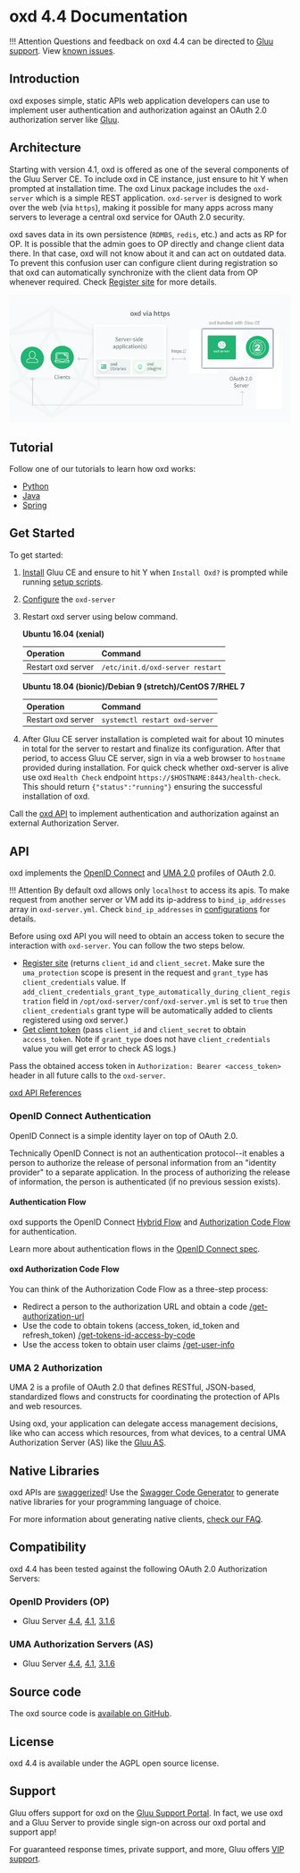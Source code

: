 # oxd 4.4 Documentation

!!! Attention
    Questions and feedback on oxd 4.4 can be directed to [Gluu support](https://support.gluu.org). View [known issues](https://github.com/GluuFederation/oxd/milestone/8). 


## Introduction
oxd exposes simple, static APIs web application developers can use to implement user authentication and authorization against an OAuth 2.0 authorization server like [Gluu](https://gluu.org/docs/ce/4.4/). 

## Architecture 
Starting with version 4.1, oxd is offered as one of the several components of the Gluu Server CE. To include oxd in CE instance, just ensure to hit Y when prompted at installation time. The oxd Linux package includes the `oxd-server` which is a simple REST application. `oxd-server` is designed to work over the web (via `https`), making it possible for many apps across many servers to leverage a central oxd service for OAuth 2.0 security.

oxd saves data in its own persistence (`RDMBS`, `redis`, etc.) and acts as RP for OP. It is possible that the admin goes to OP directly and change client data there. In that case, oxd will not know about it and can act on outdated data. To prevent this confusion user can configure client during registration so that oxd can automatically synchronize with the client data from OP whenever required. Check [Register site](./api/index.md#register-site) for more details.

![oxd-https-architecture](./img/oxd-https.jpg) 

## Tutorial

Follow one of our tutorials to learn how oxd works: 

- [Python](./tutorials/python/index.md)
- [Java](./tutorials/java/index.md) 
- [Spring](./tutorials/spring/index.md) 

## Get Started

To get started:

1. [Install](https://gluu.org/docs/ce/4.4/installation-guide) Gluu CE and ensure to hit Y when `Install Oxd?` is prompted while    running [setup scripts](https://gluu.org/docs/ce/4.4/installation-guide/setup_py/#setup-prompt).

1. [Configure](./configuration/oxd-configuration/index.md) the `oxd-server`           

1. Restart oxd server using below command.

    **Ubuntu 16.04 (xenial)**

    |Operation | Command|
    |------ |------ |
    |Restart oxd server | `/etc/init.d/oxd-server restart` |

    **Ubuntu 18.04 (bionic)/Debian 9 (stretch)/CentOS 7/RHEL 7**

    |Operation | Command|
    |------ |------ |
    |Restart oxd server | `systemctl restart oxd-server` |

1. After Gluu CE server installation is completed wait for about 10 minutes in total for the server to restart and finalize its configuration. After that period, to access Gluu CE server, sign in via a web browser to `hostname` provided during installation. For quick check whether oxd-server is alive use oxd `Health Check` endpoint `https://$HOSTNAME:8443/health-check`. This should return `{"status":"running"}` ensuring the successful installation of oxd.

Call the [oxd API](./api/index.md) to implement authentication and authorization against an external Authorization Server.
    
## API

oxd implements the [OpenID Connect](http://openid.net/specs/openid-connect-core-1_0.html) and [UMA 2.0](https://docs.kantarainitiative.org/uma/wg/oauth-uma-grant-2.0-05.html) profiles of OAuth 2.0.

!!! Attention
    By default oxd allows only `localhost` to access its apis. To make request from another server or VM add its ip-address to `bind_ip_addresses` array in `oxd-server.yml`. Check `bind_ip_addresses` in [configurations](./configuration/oxd-configuration/index.md#server-configuration-fields-descriptions) for details.
    
Before using oxd API you will need to obtain an access token to secure the interaction with `oxd-server`. You can follow the two steps below. 

 - [Register site](./api/index.md#register-site) (returns `client_id` and `client_secret`. Make sure the `uma_protection` scope is present in the request and `grant_type` has `client_credentials` value. If `add_client_credentials_grant_type_automatically_during_client_registration` field in `/opt/oxd-server/conf/oxd-server.yml` is set to `true` then `client_credentials` grant type will be automatically added to clients registered using oxd server.)
 - [Get client token](./api/index.md#get-client-token) (pass `client_id` and `client_secret` to obtain `access_token`. Note if `grant_type` does not have `client_credentials` value you will get error to check AS logs.)
 
Pass the obtained access token in `Authorization: Bearer <access_token>` header in all future calls to the `oxd-server`.

[oxd API References](./api/index.md) 

### OpenID Connect Authentication

OpenID Connect is a simple identity layer on top of OAuth 2.0. 

Technically OpenID Connect is not an authentication protocol--it enables a person to authorize the release of personal information from an "identity provider" to a separate application. In the process of authorizing the release of information, the person is authenticated (if no previous session exists).  

#### Authentication Flow
oxd supports the OpenID Connect [Hybrid Flow](http://openid.net/specs/openid-connect-core-1_0.html#HybridFlowAuth) and [Authorization Code Flow](http://openid.net/specs/openid-connect-core-1_0.html#CodeFlowAuth) for authentication. 

Learn more about authentication flows in the [OpenID Connect spec](http://openid.net/specs/openid-connect-core-1_0.html). 

#### oxd Authorization Code Flow

You can think of the Authorization Code Flow as a three-step process: 

 - Redirect a person to the authorization URL and obtain a code [/get-authorization-url](./api/index.md#get-authorization-url)
 - Use the code to obtain tokens (access_token, id_token and refresh_token) [/get-tokens-id-access-by-code](./api/index.md#get-tokens-id-access-by-code)
 - Use the access token to obtain user claims [/get-user-info](./api/index.md#get-user-info)

### UMA 2 Authorization 

UMA 2 is a profile of OAuth 2.0 that defines RESTful, JSON-based, standardized flows and constructs for coordinating the protection of APIs and web resources. 

Using oxd, your application can delegate access management decisions, like who can access which resources, from what devices, to a central UMA Authorization Server (AS) like the [Gluu AS](https://gluu.org/docs/ce/admin-guide/uma/). 
 

## Native Libraries

oxd APIs are [swaggerized](https://github.com/GluuFederation/oxd/blob/version_4.4/oxd-server/src/main/resources/swagger.yaml)! Use the [Swagger Code Generator](https://swagger.io/tools/swagger-codegen/) to generate native libraries for your programming language of choice. 

For more information about generating native clients, [check our FAQ](https://gluu.org/docs/oxd/4.4/faq/#what-is-the-easiest-way-to-generate-native-library-for-oxd).

## Compatibility
oxd 4.4 has been tested against the following OAuth 2.0 Authorization Servers:

### OpenID Providers (OP)
- Gluu Server [4.4](https://gluu.org/docs/ce/4.4), [4.1](https://gluu.org/docs/ce/4.1), [3.1.6](https://gluu.org/docs/ce/3.1.6)


### UMA Authorization Servers (AS)
- Gluu Server [4.4](https://gluu.org/docs/ce/4.4), [4.1](https://gluu.org/docs/ce/4.1), [3.1.6](https://gluu.org/docs/ce/3.1.6)

## Source code
The oxd source code is [available on GitHub](https://github.com/GluuFederation/oxd). 

## License
oxd 4.4 is available under the AGPL open source license. 

## Support
Gluu offers support for oxd on the [Gluu Support Portal](https://support.gluu.org). In fact, we use oxd and a Gluu Server to provide single sign-on across our oxd portal and support app! 

For guaranteed response times, private support, and more, Gluu offers [VIP support](https://gluu.org/pricing). 
